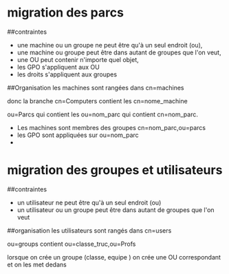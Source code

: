 # migration des parcs
##contraintes
 * une machine ou un groupe ne peut être qu'à un seul endroit (ou),
 * une machine ou groupe peut être dans autant de groupes que l'on veut,
 * une OU peut contenir n'importe quel objet,
 * les GPO s'appliquent aux OU
 * les droits s'appliquent aux groupes

##Organisation
les machines sont rangées dans cn=machines

donc la branche cn=Computers contient les cn=nome_machine

ou=Parcs qui contient les ou=nom_parc qui contient cn=nom_parc.

* Les machines sont membres des groupes cn=nom_parc,ou=parcs
* les GPO sont appliquées sur ou=nom_parc
* 
# migration des groupes et utilisateurs
##contraintes
* un utilisateur ne peut être qu'à un seul endroit (ou)
* un utilisateur ou un groupe peut être dans autant de groupes que l'on veut

##organisation
les utilisateurs  sont rangés dans cn=users

ou=groups contient ou=classe_truc,ou=Profs

lorsque on crée un groupe (classe, equipe ) on crée une OU correspondant et on les met dedans
